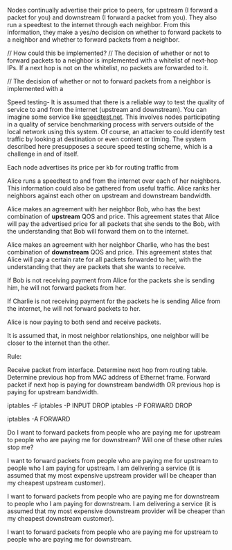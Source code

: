 Nodes continually advertise their price to peers, for upstream (I forward a packet for you) and downstream (I forward a packet from you). They also run a speedtest to the internet through each neighbor. From this information, they make a yes/no decision on whether to forward packets to a neighbor and whether to forward packets from a neighbor.

// How could this be implemented? 
// The decision of whether or not to forward packets to a neighbor is implemented with a whitelist of next-hop IPs. If a next hop is not on the whitelist, no packets are forwarded to it. 

// The decision of whether or not to forward packets from a neighbor is implemented with a  

Speed testing- It is assumed that there is a reliable way to test the quality of service to and from the internet (upstream and downstream). You can imagine some service like [speedtest.net](speedtest.net). This involves nodes participating in a quality of service benchmarking process with servers outside of the local network using this system. Of course, an attacker to could identify test traffic by looking at destination or even content or timing. The system described here presupposes a secure speed testing scheme, which is a challenge in and of itself.

Each node advertises its price per kb for routing traffic from 

Alice runs a speedtest to and from the internet over each of her neighbors. This information could also be gathered from useful traffic. Alice ranks her neighbors against each other on upstream and downstream bandwidth.

Alice makes an agreement with her neighbor Bob, who has the best combination of **upstream** QOS and price. This agreement states that Alice will pay the advertised price for all packets that she sends to the Bob, with the understanding that Bob will forward them on to the internet. 

Alice makes an agreement with her neighbor Charlie, who has the best combination of **downstream** QOS and price. This agreement states that Alice will pay a certain rate for all packets forwarded to her, with the understanding that they are packets that she wants to receive.

If Bob is not receiving payment from Alice for the packets she is sending him, he will not forward packets from her.

If Charlie is not receiving payment for the packets he is sending Alice from the internet, he will not forward packets to her. 



Alice is now paying to both send and receive packets. 

It is assumed that, in most neighbor relationships, one neighbor will be closer to the internet than the other. 


Rule:

Receive packet from interface.
Determine next hop from routing table.
Determine previous hop from MAC address of Ethernet frame.
Forward packet if next hop is paying for downstream bandwidth OR previous hop is paying for upstream bandwidth.

iptables -F
iptables -P INPUT DROP
iptables -P FORWARD DROP

iptables -A FORWARD 


Do I want to forward packets from people who are paying me for upstream to people who are paying me for downstream? Will one of these other rules stop me?

I want to forward packets from people who are paying me for upstream to people who I am paying for upstream. I am delivering a service (it is assumed that my most expensive upstream provider will be cheaper than my cheapest upstream customer).

I want to forward packets from people who are paying me for downstream to people who I am paying for downstream. I am delivering a service (it is assumed that my most expensive downstream provider will be cheaper than my cheapest downstream customer).

I want to forward packets from people who are paying me for upstream to people who are paying me for downstream.
